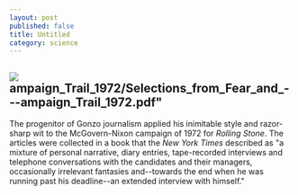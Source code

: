 ```yaml
---
layout: post
published: false
title: Untitled
category: science
---
```


![](http://upload.wikimedia.org/wikipedia/en/d/d7/Story.fearandloathing.jpg)ampaign_Trail_1972/Selections_from_Fear_and_---ampaign_Trail_1972.pdf"
---

The progenitor of Gonzo journalism applied his inimitable style and razor-sharp wit to  the McGovern-Nixon campaign of 1972 for _Rolling Stone_. The articles were collected in a book that the _New York Times_ described as "a mixture of personal narrative, diary entries, tape-recorded interviews and telephone conversations with the candidates and their managers, occasionally irrelevant fantasies and--towards the end when he was running past his deadline--an extended interview with himself."
